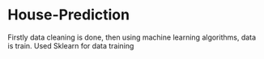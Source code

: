 # House-Prediction
Firstly data cleaning is done, then using machine learning algorithms, data is train.
Used Sklearn for data training
